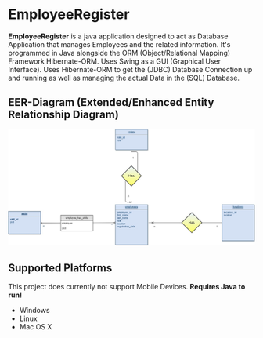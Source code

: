 # EmployeeRegister
**EmployeeRegister** is a java application designed to act as Database Application that manages Employees and the related information. It's programmed in Java alongside the ORM (Object/Relational Mapping) Framework Hibernate-ORM. Uses Swing as a GUI (Graphical User Interface). Uses Hibernate-ORM to get the (JDBC) Database Connection up and running as well as managing the actual Data in the (SQL) Database.

## EER-Diagram (Extended/Enhanced Entity Relationship Diagram) ##
<p align="center">
<img src="https://github.com/Project1JDBC/EmployeeRegister/blob/master/res/img/Projekt1JDBC%2BDB.jpg" title="EER-Diagram">
</p>

## Supported Platforms
This project does currently not support Mobile Devices. **Requires Java to run!**
 * Windows 
 * Linux 
 * Mac OS X
